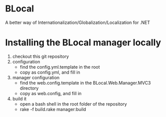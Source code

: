 BLocal
======

A better way of Internationalization/Globalization/Localization for .NET

# Installing the BLocal manager locally

1. checkout this git repository
2. configuration
	* find the config.yml.template in the root
	* copy as config.yml, and fill in
3. manager configuration
	* find the web.config.template in the BLocal.Web.Manager.MVC3 directory
	* copy as web.config, and fill in
4. build it
	* open a bash shell in the root folder of the repository
	* rake -f build.rake manager:build
